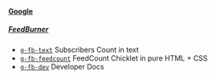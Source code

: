 #### [Google][g]

##### [FeedBurner][g-fb]

* [`g-fb-text`][g-fb-text] Subscribers Count in text
* [`g-fb-feedcount`][g-fb-feedcount] FeedCount Chicklet in pure HTML + CSS
* [`g-fb-dev`][g-fb-dev] Developer Docs

[g]: http://lilbtn.blogspot.com/search/label/CatGoogle
[g-fb]: http://lilbtn.blogspot.com/search/label/CatFeedBurner
[g-fb-text]: http://lilbtn.blogspot.com/2010/01/g-fb-text-google-feedburner-subscriber.html
[g-fb-feedcount]: http://lilbtn.blogspot.com/2010/01/g-fb-feedcount-google-feedburner.html
[g-fb-dev]: http://lilbtn.blogspot.com/2010/01/g-fb-dev-google-feedburner-dev.html
